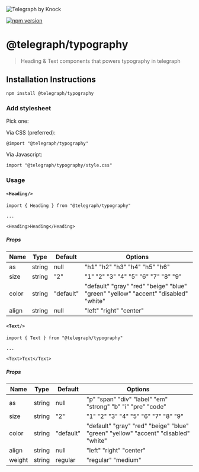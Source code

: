 ![Telegraph by Knock](https://github.com/knocklabs/telegraph/assets/29106675/9b5022e3-b02c-4582-ba57-3d6171e45e44)

[![npm version](https://img.shields.io/npm/v/@telegraph/typography.svg)](https://www.npmjs.com/package/@telegraph/typography)

# @telegraph/typography
> Heading & Text components that powers typography in telegraph


## Installation Instructions

```
npm install @telegraph/typography
```


### Add stylesheet
Pick one:

Via CSS (preferred):
```
@import "@telegraph/typography"
```

Via Javascript:
```
import "@telegraph/typography/style.css"
```

### Usage

#### `<Heading/>`

```
import { Heading } from "@telegraph/typography"

...

<Heading>Heading</Heading>
```

##### Props

| Name | Type | Default | Options |
| ---- | -----| ------- | ------- |
| as | string | null | "h1" "h2" "h3" "h4" "h5" "h6" |
| size | string | "2" | "1" "2" "3" "4" "5" "6" "7" "8" "9" |
| color | string | "default" | "default" "gray" "red" "beige" "blue" "green" "yellow" "accent" "disabled" "white" |
| align | string | null | "left" "right" "center" |

#### `<Text/>`

```
import { Text } from "@telegraph/typography"

...

<Text>Text</Text>
```

##### Props

| Name | Type | Default | Options |
| ---- | -----| ------- | ------- |
| as | string | null | "p" "span" "div" "label" "em" "strong" "b" "i" "pre" "code"
| size | string | "2" | "1" "2" "3" "4" "5" "6" "7" "8" "9" |
| color | string | "default" | "default" "gray" "red" "beige" "blue" "green" "yellow" "accent" "disabled" "white" |
| align | string | null | "left" "right" "center" |
| weight | string | regular | "regular" "medium" |
